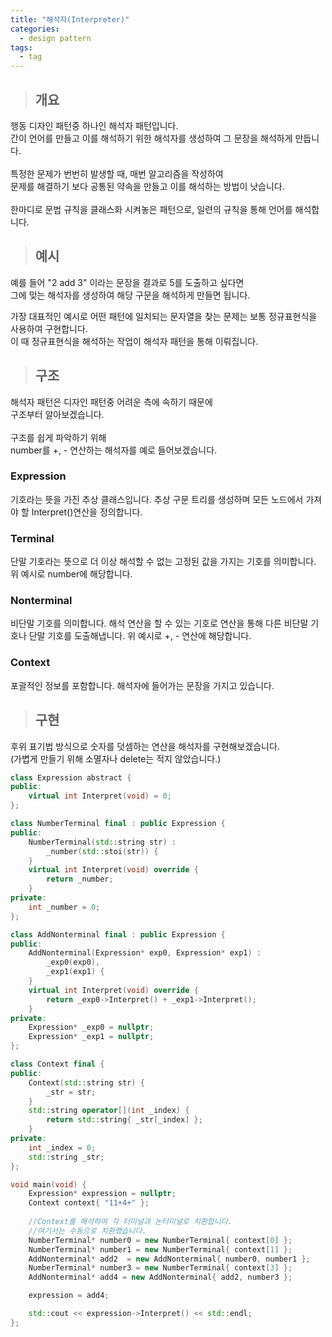 ```yaml
---
title: "해석자(Interpreter)"
categories:
  - design pattern
tags:
  - tag
---
```

> ## 개요

행동 디자인 패턴중 하나인 해석자 패턴입니다.<br>
간이 언어를 만들고 이를 해석하기 위한 해석자를 생성하여 그 문장을 해석하게 만듭니다.<br>
<br>
특정한 문제가 번번히 발생할 때, 매번 알고리즘을 작성하여<br>
문제를 해결하기 보다 공통된 약속을 만들고 이를 해석하는 방법이 낫습니다.<br>
<br>
한마디로 문법 규칙을 클래스화 시켜놓은 패턴으로, 일련의 규칙을 통해 언어를 해석합니다.
> ## 예시

예를 들어 "2 add 3" 이라는 문장을 결과로 5를 도출하고 싶다면<br>
그에 맞는 해석자를 생성하여 해당 구문을 해석하게 만들면 됩니다.<br>

가장 대표적인 예시로
어떤 패턴에 일치되는 문자열을 찾는 문제는 보통 정규표현식을 사용하여 구현합니다.<br>
이 때 정규표현식을 해석하는 작업이 해석자 패턴을 통해 이뤄집니다.
> ## 구조

해석자 패턴은 디자인 패턴중 어려운 측에 속하기 때문에<br>
구조부터 알아보겠습니다.<br>
<br>
구조를 쉽게 파악하기 위해<br>
number를 +, - 연산하는 해석자를 예로 들어보겠습니다.
### Expression
기호라는 뜻을 가진 추상 클래스입니다.
추상 구문 트리를 생성하며 모든 노드에서 가져야 할 Interpret()연산을 정의합니다.
### Terminal
단말 기호라는 뜻으로
더 이상 해석할 수 없는 고정된 값을 가지는 기호를 의미합니다.
위 예시로 number에 해당합니다.
### Nonterminal
비단말 기호를 의미합니다.
해석 연산을 할 수 있는 기호로 연산을 통해 다른 비단말 기호나 단말 기호를 도출해냅니다.
위 예시로 +, - 연산에 해당합니다.
### Context
포괄적인 정보를 포함합니다.
해석자에 들어가는 문장을 가지고 있습니다.
> ## 구현

후위 표기법 방식으로 숫자를 덧셈하는 연산을 해석자를 구현해보겠습니다.<br>
(가볍게 만들기 위해 소멸자나 delete는 적지 않았습니다.)
```cpp
class Expression abstract {
public:
	virtual int Interpret(void) = 0;
};
```
```cpp
class NumberTerminal final : public Expression {
public:
	NumberTerminal(std::string str) :
		_number(std::stoi(str)) {
	}
	virtual int Interpret(void) override {
		return _number;
	}
private:
	int _number = 0;
};
```
```cpp
class AddNonterminal final : public Expression {
public:
	AddNonterminal(Expression* exp0, Expression* exp1) :
		_exp0(exp0),
		_exp1(exp1) {
	}
	virtual int Interpret(void) override {
		return _exp0->Interpret() + _exp1->Interpret();
	}
private:
	Expression* _exp0 = nullptr;
	Expression* _exp1 = nullptr;
};
```
```cpp
class Context final {
public:
	Context(std::string str) {
		_str = str;
	}
	std::string operator[](int _index) {
		return std::string{ _str[_index] };
	}
private:
	int _index = 0;
	std::string _str;
};
```
```cpp
void main(void) {
	Expression* expression = nullptr;
	Context context{ "11+4+" };
	
	//Context를 해석하여 각 터미널과 논터미널로 치환합니다.
	//여기서는 수동으로 치환했습니다.
	NumberTerminal* number0 = new NumberTerminal{ context[0] };
	NumberTerminal* number1 = new NumberTerminal{ context[1] };
	AddNonterminal* add2  = new AddNonterminal{ number0, number1 };
	NumberTerminal* number3 = new NumberTerminal{ context[3] };
	AddNonterminal* add4 = new AddNonterminal{ add2, number3 };

	expression = add4;

	std::cout << expression->Interpret() << std::endl;
};
```
